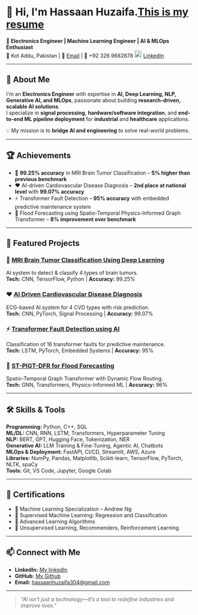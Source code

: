 
# 👋 Hi, I'm Hassaan Huzaifa.[This is my resume](https://drive.google.com/file/d/1cxFox8aj6KBH7s6xTdRGVTgdPJaCUvRz/view?usp=sharing) 

**🎯 Electronics Engineer | Machine Learning Engineer | AI & MLOps Enthusiast**  
📍 Kot Addu, Pakistan   |   📧 [Email](hassaanhuzaifa304@gmail.com)   |   📱 +92 326 9682878  <img width="20" height="20" alt="image" src="https://github.com/user-attachments/assets/0c095e5e-cb50-49fc-aeaa-eeb5331e702d" />   [LinkedIn](https://www.linkedin.com/in/hassaan-huzaifa-928807379?utm_source=share&utm_campaign=share_via&utm_content=profile&utm_medium=android_app)  


 

---

## 🚀 About Me  
I'm an **Electronics Engineer** with expertise in **AI, Deep Learning, NLP, Generative AI, and MLOps**, passionate about building **research-driven, scalable AI solutions**.  
I specialize in **signal processing**, **hardware/software integration**, and **end-to-end ML pipeline deployment** for **industrial** and **healthcare** applications.  

💡 My mission is to **bridge AI and engineering** to solve real-world problems.  

---

## 🏆 Achievements  
- 🧠 **99.25% accuracy** in MRI Brain Tumor Classification – **5% higher than previous benchmark**  
- ❤️ AI-driven Cardiovascular Disease Diagnosis – **2nd place at national level** with **99.07% accuracy**  
- ⚡ Transformer Fault Detection – **95% accuracy** with embedded predictive maintenance system  
- 🌊 Flood Forecasting using Spatio-Temporal Physics-Informed Graph Transformer – **8% improvement over benchmark**  

---

## 📂 Featured Projects  
### 🧬 **[MRI Brain Tumor Classification Using Deep Learning](https://github.com/HassaanHuzaifa/MRI-Brain-Tumor-Classification-Using-Deep-Learning)**  
AI system to detect & classify 4 types of brain tumors.  
**Tech:** CNN, TensorFlow, Python | **Accuracy:** 99.25%  

### ❤️ **[AI Driven Cardiovascular Disease Diagnosis](#)**  
ECG-based AI system for 4 CVD types with risk prediction.  
**Tech:** CNN, PyTorch, Signal Processing | **Accuracy:** 99.07%  

### ⚡ **[Transformer Fault Detection using AI](#)**  
Classification of 16 transformer faults for predictive maintenance.  
**Tech:** LSTM, PyTorch, Embedded Systems | **Accuracy:** 95%  

### 🌊 **[ST-PIGT-DFR for Flood Forecasting](https://github.com/HassaanHuzaifa/Spatio-Temporal-Physics-Informed-Graph-Transformer-with-Dynamic-Flow-Routing-for-Flood-Forecasting)**  
Spatio-Temporal Graph Transformer with Dynamic Flow Routing.  
**Tech:** GNN, Transformers, Physics-Informed ML | **Accuracy:** 96%  

---

## 🛠 Skills & Tools  
**Programming:** Python, C++, SQL  
**ML/DL:** CNN, RNN, LSTM, Transformers, Hyperparameter Tuning  
**NLP:** BERT, GPT, Hugging Face, Tokenization, NER  
**Generative AI:** LLM Training & Fine-Tuning, Agentic AI, Chatbots  
**MLOps & Deployment:** FastAPI, CI/CD, Streamlit, AWS, Azure  
**Libraries:** NumPy, Pandas, Matplotlib, Scikit-learn, TensorFlow, PyTorch, NLTK, spaCy  
**Tools:** Git, VS Code, Jupyter, Google Colab  

---

## 📜 Certifications  
- 🏅 Machine Learning Specialization – Andrew Ng  
- 🏅 Supervised Machine Learning: Regression and Classification  
- 🏅 Advanced Learning Algorithms  
- 🏅 Unsupervised Learning, Recommenders, Reinforcement Learning  

---

## 📫 Connect with Me  

- **LinkedIn:** [My linkedIn](https://www.linkedin.com/in/hassaan-huzaifa-928807379?utm_source=share&utm_campaign=share_via&utm_content=profile&utm_medium=android_app)  
- **GitHub:** [My Github](https://github.com/HassaanHuzaifa)  
- **Email:** hassaanhuzaifa304@gmail.com  

---

> _“AI isn’t just a technology—it’s a tool to redefine industries and improve lives.”_  


<!-- You can add badges, stats, and GIFs as well -->

